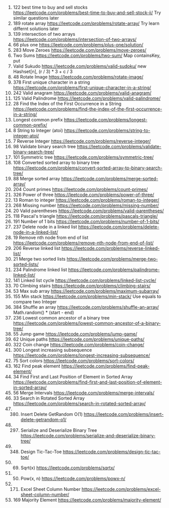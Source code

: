 1. 122 best time to buy and sell stocks https://leetcode.com/problems/best-time-to-buy-and-sell-stock-ii/ Try similar questions later
2. 189 rotate array https://leetcode.com/problems/rotate-array/ Try learn differnt solutions later
3. 139 intersection of two arrays https://leetcode.com/problems/intersection-of-two-arrays/
4. 66 plus one https://leetcode.com/problems/plus-one/solution/
5. 283 Move Zeroes https://leetcode.com/problems/move-zeroes/
6. Two Sums https://leetcode.com/problems/two-sum/ Map containsKey, put
7. Valid Sukudo https://leetcode.com/problems/valid-sudoku/ new Hashset[n], (r / 3) * 3 + c / 3
8. 48 Rotate Image https://leetcode.com/problems/rotate-image/
9. 378 First unique character in a string https://leetcode.com/problems/first-unique-character-in-a-string/
10. 242 Valid anagram https://leetcode.com/problems/valid-anagram/
11. 125 Valid Palindrome https://leetcode.com/problems/valid-palindrome/
12. 28 Find the Index of the First Occurrence in a String https://leetcode.com/problems/find-the-index-of-the-first-occurrence-in-a-string/
13. Longest common prefix https://leetcode.com/problems/longest-common-prefix/
14. 8 String to Integer (atoi) https://leetcode.com/problems/string-to-integer-atoi/
15. 7 Reverse Integer https://leetcode.com/problems/reverse-integer/
16. 98 Validate binary search tree https://leetcode.com/problems/validate-binary-search-tree/
17. 101 Symmetric tree https://leetcode.com/problems/symmetric-tree/
18. 108 Converted sorted array to binary tree https://leetcode.com/problems/convert-sorted-array-to-binary-search-tree/
19. 88 Merge sorted array https://leetcode.com/problems/merge-sorted-array/
20. 204 Count primes https://leetcode.com/problems/count-primes/
21. 326 Power of three https://leetcode.com/problems/power-of-three/
22. 13 Roman to integer https://leetcode.com/problems/roman-to-integer/
23. 268 Missing number https://leetcode.com/problems/missing-number/
24. 20 Valid parentheses https://leetcode.com/problems/valid-parentheses/
25. 118 Pascal's triangle https://leetcode.com/problems/pascals-triangle/
26. 191 Number of 1 bits https://leetcode.com/problems/number-of-1-bits/
27. 237 Delete node in a linked list https://leetcode.com/problems/delete-node-in-a-linked-list/
28. 19 Remove nth node from end of list https://leetcode.com/problems/remove-nth-node-from-end-of-list/
29. 206 Reverse linked list https://leetcode.com/problems/reverse-linked-list/
30. 21 Merge two sorted lists https://leetcode.com/problems/merge-two-sorted-lists/
31. 234 Palindrome linked list https://leetcode.com/problems/palindrome-linked-list/
32. 141 Linked list cycle https://leetcode.com/problems/linked-list-cycle/
33. 70 Climbing stairs https://leetcode.com/problems/climbing-stairs/
34. 53 Max sub array https://leetcode.com/problems/maximum-subarray/
35. 155 Min stack https://leetcode.com/problems/min-stack/ Use equals to compare two Integer
36. 384 Shuffle an array https://leetcode.com/problems/shuffle-an-array/ Math.random() * (start - end)
37. 236 Lowest common ancestor of a binary tree https://leetcode.com/problems/lowest-common-ancestor-of-a-binary-tree/
38. 55 Jump game https://leetcode.com/problems/jump-game/
39. 62 Unique paths https://leetcode.com/problems/unique-paths/
40. 322 Coin change https://leetcode.com/problems/coin-change/
41. 300 Longest increasing subsequence https://leetcode.com/problems/longest-increasing-subsequence/
42. 75 Sort colors https://leetcode.com/problems/sort-colors/
43. 162 Find peak element https://leetcode.com/problems/find-peak-element/
44. 34 Find First and Last Position of Element in Sorted Array https://leetcode.com/problems/find-first-and-last-position-of-element-in-sorted-array/
45. 56 Merge Intervals https://leetcode.com/problems/merge-intervals/
46. 33 Search in Rotated Sorted Array https://leetcode.com/problems/search-in-rotated-sorted-array/
47. 380. Insert Delete GetRandom O(1) https://leetcode.com/problems/insert-delete-getrandom-o1/
48. 297. Serialize and Deserialize Binary Tree https://leetcode.com/problems/serialize-and-deserialize-binary-tree/
49. 348. Design Tic-Tac-Toe https://leetcode.com/problems/design-tic-tac-toe/
50. 69. Sqrt(x) https://leetcode.com/problems/sqrtx/
51. 50. Pow(x, n) https://leetcode.com/problems/powx-n/
52. 171. Excel Sheet Column Number https://leetcode.com/problems/excel-sheet-column-number/
53. 169 Majority Element https://leetcode.com/problems/majority-element/
